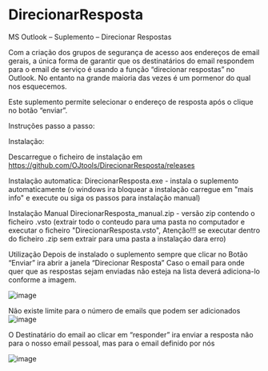 # DirecionarResposta
MS Outlook – Suplemento – Direcionar Respostas

Com a criação dos grupos de segurança de acesso aos endereços de email gerais, a única forma de garantir que os destinatários do email respondem para o email de serviço é usando a função “direcionar respostas” no Outlook.
No entanto na grande maioria das vezes é um pormenor do qual nos esquecemos.

Este suplemento permite selecionar o endereço de resposta após o clique no botão “enviar”.

Instruções passo a passo:

Instalação:

Descarregue o ficheiro de instalação em https://github.com/OJtools/DirecionarResposta/releases

Instalação automatica:
DirecionarResposta.exe - instala o suplemento automaticamente (o windows ira bloquear a instalação carregue em "mais info" e execute ou siga os passos para instalação manual)

Instalação Manual
DirecionarResposta_manual.zip - versão zip contendo o ficheiro  .vsto (extrair todo o conteudo para uma pasta no computador e executar o ficheiro "DirecionarResposta.vsto", Atenção!!! se executar dentro do ficheiro .zip sem extrair para uma pasta a instalaçáo dara erro)

Utilização
Depois de instalado o suplemento sempre que clicar no Botão “Enviar” ira abrir a janela “Direcionar Resposta”
Caso o email para onde quer que as respostas sejam enviadas não esteja na lista deverá adiciona-lo conforme a imagem.
 
![image](https://github.com/OJtools/DirecionarResposta/assets/144587224/47802c06-000b-4f98-b953-f174145340fb)

Não existe limite para o número de emails que podem ser adicionados 
 ![image](https://github.com/OJtools/DirecionarResposta/assets/144587224/be0fceaf-5ffc-4e87-87b7-66ed66593c63)


O Destinatário do email ao clicar em “responder” ira enviar a resposta não para o nosso email pessoal, mas para o email definido por nós

 ![image](https://github.com/OJtools/DirecionarResposta/assets/144587224/ab88ced7-f5f7-44af-9dcd-bab09550aed0)





